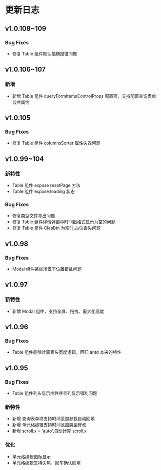 # 更新日志

## v1.0.108~109

### Bug Fixes

-   修复 Table 组件默认插槽报错问题

## v1.0.106~107

### 新增

-   新增 Table 组件 queryFormItemsControlProps 配置项，支持配置查询表单公共属性

## v1.0.105

### Bug Fixes

-   修复 Table 组件 columnsSorter 属性失效问题

## v1.0.99~104

### 新特性

-   Table 组件 expose resetPage 方法
-   Table 组件 expose loading 状态

### Bug Fixes

-   修复类型文件导出问题
-   修复 Table 组件详情弹窗中时间戳格式显示为空的问题
-   修复 Table 组件 CiesBtn 为空时,占位丢失问题

## v1.0.98

### Bug Fixes

-   Modal 组件某些场景下位置错乱问题

## v1.0.97

### 新特性

-   新增 Modal 组件，支持全屏、拖拽、最大化高度

## v1.0.96

### Bug Fixes

-   Table 组件删除计算表头宽度逻辑，回归 antd 本来的特性

## v1.0.95

### Bug Fixes

-   Table 组件列头显示控件序号列显示错乱问题

### 新特性

-   新增 查询表单项支持时间范围参数自动回填
-   新增 单元格编辑支持时间范围类型修改
-   新增 scroll.x = 'auto',自动计算 scroll.x

### 优化

-   单元格编辑图标显示
-   单元格编辑支持失焦、回车确认回填
